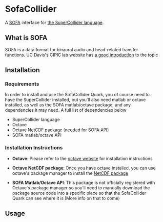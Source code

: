 # SofaCollider

A [SOFA](https://www.sofaconventions.org/mediawiki/index.php/SOFA_(Spatially_Oriented_Format_for_Acoustics))
interface for [the SuperCollider language](https://supercollider.github.io/).

## What is SOFA

SOFA is a data format for binaural audio and head-related transfer functions.
UC Davis's CIPIC lab website has
[a good introduction](https://www.ece.ucdavis.edu/cipic/spatial-sound/) to the
topic

## Installation

### Requirements

In order to install and use the SofaCollider Quark, you of course need to have
the SuperCollider installed, but you'll also need matlab or octave installed,
as well as the SOFA matlab/octave package, and any dependencies it may need.
A full list of dependencies below

- SuperCollider language
- Octave
- Octave NetCDF package (needed for SOFA API)
- SOFA matlab/octave API

### Installation Instructions

- **Octave**: Please refer to the
  [octave website](https://www.gnu.org/software/octave/download) for
  installation instructions

- **Octave NetCDF package**: Once you have octave installed, you can use
  octave's package manager to install the
  [NetCDF package](https://octave.sourceforge.io/netcdf/index.html)

- **SOFA Matlab/Octave API**: This package is not officially registered with
  Octave's package manager so you'll need to manually download the package
  source code into a specific place so that the SofaCollider Quark can see
  where it is (More info on that to come)

## Usage
